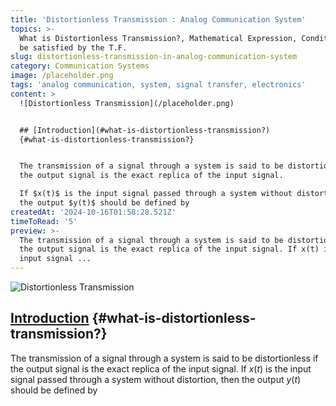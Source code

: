 ```yaml
---
title: 'Distortionless Transmission : Analog Communication System'
topics: >-
  What is Distortionless Transmission?, Mathematical Expression, Conditions to
  be satisfied by the T.F.
slug: distortionless-transmission-in-analog-communication-system
category: Communication Systems
image: /placeholder.png
tags: 'analog communication, system, signal transfer, electronics'
content: >
  ![Distortionless Transmission](/placeholder.png)


  ## [Introduction](#what-is-distortionless-transmission?)
  {#what-is-distortionless-transmission?}


  The transmission of a signal through a system is said to be distortionless if
  the output signal is the exact replica of the input signal. 

  If $x(t)$ is the input signal passed through a system without distortion, then
  the output $y(t)$ should be defined by
createdAt: '2024-10-16T01:58:28.521Z'
timeToRead: '5'
preview: >-
  The transmission of a signal through a system is said to be distortionless if
  the output signal is the exact replica of the input signal. If x(t) is the
  input signal ...
---
```

![Distortionless Transmission](/placeholder.png)

## [Introduction](#what-is-distortionless-transmission?) {#what-is-distortionless-transmission?}

The transmission of a signal through a system is said to be distortionless if the output signal is the exact replica of the input signal. 
If $x(t)$ is the input signal passed through a system without distortion, then the output $y(t)$ should be defined by
